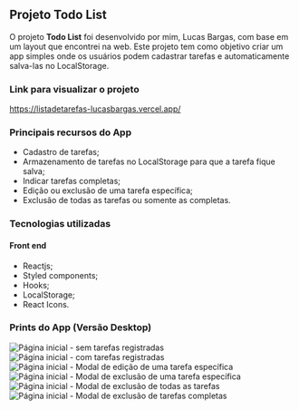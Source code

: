 ## Projeto Todo List
O projeto **Todo List** foi desenvolvido por mim, Lucas Bargas, com base em um layout que encontrei na web. Este projeto tem como objetivo criar um app simples onde os usuários podem cadastrar tarefas e automaticamente salva-las no LocalStorage.

### Link para visualizar o projeto
<https://listadetarefas-lucasbargas.vercel.app/>

### Principais recursos do App
* Cadastro de tarefas;
* Armazenamento de tarefas no LocalStorage para que a tarefa fique salva;
* Indicar tarefas completas;
* Edição ou exclusão de uma tarefa específica;
* Exclusão de todas as tarefas ou somente as completas.

### Tecnologias utilizadas
#### Front end
* Reactjs;
* Styled components;
* Hooks;
* LocalStorage;
* React Icons.

### Prints do App (Versão Desktop)
<img alt="Página inicial - sem tarefas registradas" src="https://i.ibb.co/DfnsmQT/home.png">
<img alt="Página inicial - com tarefas registradas" src="https://i.ibb.co/S0m1ntj/home-tasks.png">
<img alt="Página inicial - Modal de edição de uma tarefa específica" src="https://i.ibb.co/BtTG4FK/modal-edit-one.png">
<img alt="Página inicial - Modal de exclusão de uma tarefa específica" src="https://i.ibb.co/5BXVN63/modal-delete-one.png">
<img alt="Página inicial - Modal de exclusão de todas as tarefas" src="https://i.ibb.co/5TWCNVN/modal-delete-all.png">
<img alt="Página inicial - Modal de exclusão de tarefas completas" src="https://i.ibb.co/qRQ4JS6/modal-delete-all-done.png">
